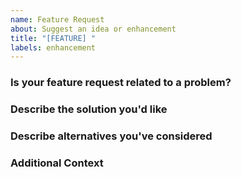 ```yaml
---
name: Feature Request
about: Suggest an idea or enhancement
title: "[FEATURE] "
labels: enhancement
---
```


### Is your feature request related to a problem?

### Describe the solution you'd like

### Describe alternatives you've considered

### Additional Context
